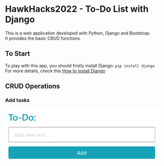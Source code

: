 # HawkHacks2022 - To-Do List with Django
This is a web application developed with Python, Django and Bootstrap.   
It provides the basic CRUD functions.  
## To Start  
To play with this app, you should firstly install Django:      `pip install django`  
 For more details, check this [How to install Django](https://docs.djangoproject.com/en/4.0/topics/install/)  
## CRUD Operations
### Add tasks
 ![image](/res/add.png)

